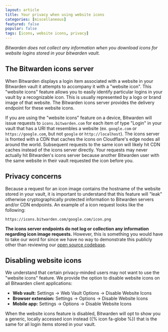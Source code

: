 ```yaml
---
layout: article
title: Your privacy when using website icons
categories: [miscellaneous]
featured: false
popular: false
tags: [icons, website icons, privacy]
---
```


*Bitwarden does not collect any information when you download icons for website logins stored in your bitwarden vault.*

## The Bitwarden icons server

When Bitwarden displays a login item associated with a website in your Bitwarden vault it attempts to accompany it with a "website icon". This "website icons" feature allows you to easily identify particular logins in your vault by a recognizable icon. This is usually represented by a logo or brand image of that website. The Bitwarden icons server provides the delivery endpoint for these website icons.

If you are using the "website icons" feature on a device, Bitwarden will issue requests to `icons.bitwarden.com` for each item of type "Login" in your vault that has a URI that resembles a website (ex. `google.com` or `https://google.com`, but not `google` or `http://localhost`). The icons server is fronted with a CDN that caches the icons on Cloudflare's edge nodes all around the world. Subsequent requests to the same icon will likely hit CDN caches instead of the icons server directly. Your requests may never actually hit Bitwarden's icons server because another Bitwarden user with the same website in their vault requested the icon before you.

## Privacy concerns

Because a request for an icon image contains the hostname of the website stored in your vault, it is important to understand that this feature will "leak" otherwise cryptographically protected information to Bitwarden servers and/or CDN endpoints. An example of a icon request looks like the following:

`https://icons.bitwarden.com/google.com/icon.png`

**The icons server endpoints do not log or collection any information regarding icon image requests.** However, this is something you would have to take our word for since we have no way to demonstrate this publicly other than reviewing our [open source codebase](https://github.com/bitwarden).

## Disabling website icons

We understand that certain privacy-minded users may not want to use the "website icons" feature. We provide the option to disable website icons on all Bitwarden client applications:

- **Web vault:** Settings &rarr; Web Vault Options &rarr; Disable Website Icons
- **Browser extension:** Settings &rarr; Options &rarr; Disable Website Icons
- **Mobile app:** Settings &rarr; Options &rarr; Disable Website Icons

When the website icons feature is disabled, Bitwarden will opt to show you a generic, locally accessed icon instead ({% icon fa-globe %}) that is the same for all login items stored in your vault.
